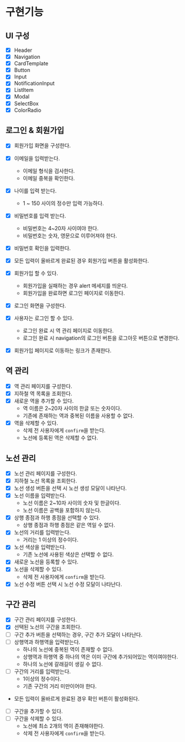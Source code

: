 # 구현기능

## UI 구성

- [x] Header
- [x] Navigation
- [x] CardTemplate
- [x] Button
- [x] Input
- [x] NotificationInput
- [x] ListItem
- [x] Modal
- [x] SelectBox
- [x] ColorRadio

## 로그인 & 회원가입

- [x] 회원가입 화면을 구성한다.
- [x] 이메일을 입력받는다.
  - 이메일 형식을 검사한다.
  - 이메일 중복을 확인한다.
- [x] 나이를 입력 받는다.
  - 1 ~ 150 사이의 정수만 입력 가능하다.
- [x] 비밀번호를 입력 받는다.
  - 비밀번호는 4~20자 사이여야 한다.
  - 비밀번호는 숫자, 영문으로 이루어져야 한다.
- [x] 비밀번호 확인을 입력한다.
- [x] 모든 입력이 올바르게 완료된 경우 회원가입 버튼을 활성화한다.
- [x] 회원가입 할 수 있다.

  - 회원가입을 실패하는 경우 alert 메세지를 띄운다.
  - 회원가입을 완료하면 로그인 페이지로 이동한다.

- [x] 로그인 화면을 구성한다.
- [x] 사용자는 로그인 할 수 있다.
  - 로그인 완료 시 역 관리 페이지로 이동한다.
  - 로그인 완료 시 navigation의 로그인 버튼을 로그아웃 버튼으로 변경한다.
- [x] 회원가입 페이지로 이동하는 링크가 존재한다.

## 역 관리

- [x] 역 관리 페이지를 구성한다.
- [x] 지하철 역 목록을 조회한다.
- [x] 새로운 역을 추가할 수 있다.
  - 역 이름은 2~20자 사이의 한글 또는 숫자이다.
  - 기존에 존재하는 역과 중복된 이름을 사용할 수 없다.
- [x] 역을 삭제할 수 있다.
  - 삭제 전 사용자에게 `confirm`을 받는다.
  - 노선에 등록된 역은 삭제할 수 없다.

## 노선 관리

- [x] 노선 관리 페이지를 구성한다.
- [x] 지하철 노선 목록을 조회한다.
- [x] 노선 생성 버튼을 선택 시 노선 생성 모달이 나타난다.
- [x] 노선 이름을 입력받는다.
  - 노선 이름은 2~10자 사이의 숫자 및 한글이다.
  - 노선 이름은 공백을 포함하지 않는다.
- [x] 상행 종점과 하행 종점을 선택할 수 있다.
  - 상행 종점과 하행 종점은 같은 역일 수 없다.
- [x] 노선의 거리를 입력받는다.
  - 거리는 1 이상의 정수이다.
- [x] 노선 색상을 입력받는다.
  - 기존 노선에 사용된 색상은 선택할 수 없다.
- [x] 새로운 노선을 등록할 수 있다.
- [x] 노선을 삭제할 수 있다.
  - 삭제 전 사용자에게 `confirm`을 받는다.
- [x] 노선 수정 버튼 선택 시 노선 수정 모달이 나타난다.

## 구간 관리

- [x] 구간 관리 페이지를 구성한다.
- [x] 선택된 노선의 구간을 조회한다.
- [ ] 구간 추가 버튼을 선택하는 경우, 구간 추가 모달이 나타난다.
- [ ] 상행역과 하행역을 입력받는다.
  - 하나의 노선에 중복된 역이 존재할 수 없다.
  - 상행역과 하행역 중 하나의 역은 이미 구간에 추가되어있는 역이여야한다.
  - 하나의 노선에 갈래길이 생길 수 없다.
- [ ] 구간의 거리를 입력받는다.
  - 1이상의 정수이다.
  - 기존 구간의 거리 미만이어야 한다.
- 모든 입력이 올바르게 완료된 경우 확인 버튼이 활성화된다.
- [ ] 구간을 추가할 수 있다.
- [ ] 구간을 삭제할 수 있다.
  - 노선에 최소 2개의 역이 존재해야한다.
  - 삭제 전 사용자에게 `confirm`을 받는다.
